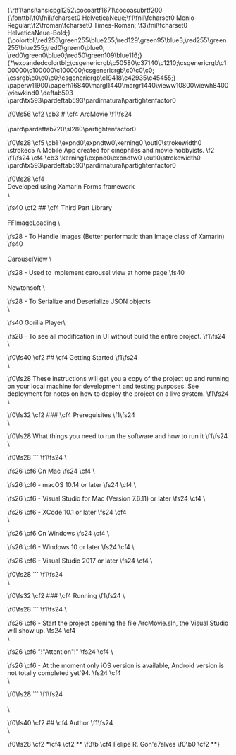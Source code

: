 {\rtf1\ansi\ansicpg1252\cocoartf1671\cocoasubrtf200
{\fonttbl\f0\fnil\fcharset0 HelveticaNeue;\f1\fnil\fcharset0 Menlo-Regular;\f2\froman\fcharset0 Times-Roman;
\f3\fnil\fcharset0 HelveticaNeue-Bold;}
{\colortbl;\red255\green255\blue255;\red129\green95\blue3;\red255\green255\blue255;\red0\green0\blue0;
\red0\green0\blue0;\red50\green109\blue116;}
{\*\expandedcolortbl;;\csgenericrgb\c50580\c37140\c1210;\csgenericrgb\c100000\c100000\c100000;\csgenericrgb\c0\c0\c0;
\cssrgb\c0\c0\c0;\csgenericrgb\c19418\c42935\c45455;}
\paperw11900\paperh16840\margl1440\margr1440\vieww10800\viewh8400\viewkind0
\deftab593
\pard\tx593\pardeftab593\pardirnatural\partightenfactor0

\f0\fs56 \cf2 \cb3 # \cf4 ArcMovie
\f1\fs24 \
\
\pard\pardeftab720\sl280\partightenfactor0

\f0\fs28 \cf5 \cb1 \expnd0\expndtw0\kerning0
\outl0\strokewidth0 \strokec5 A Mobile App created for cinephiles and movie hobbyists.
\f2  
\f1\fs24 \cf4 \cb3 \kerning1\expnd0\expndtw0 \outl0\strokewidth0 \
\pard\tx593\pardeftab593\pardirnatural\partightenfactor0

\f0\fs28 \cf4 \
Developed using Xamarin Forms framework\
\

\fs40 \cf2 ## \cf4 Third Part Library\
\
FFImageLoading \

\fs28 - To Handle images (Better performatic than Image class of Xamarin)
\fs40 \
\
CarouselView \

\fs28 - Used to implement carousel view at home page
\fs40 \
\
Newtonsoft \

\fs28 - To Serialize and Deserialize JSON objects\
\

\fs40 Gorilla Player\

\fs28 - To see all modification in UI without build the entire project.
\f1\fs24 \
\

\f0\fs40 \cf2 ## \cf4 Getting Started
\f1\fs24 \
\

\f0\fs28 These instructions will get you a copy of the project up and running on your local machine for development and testing purposes. See deployment for notes on how to deploy the project on a live system.
\f1\fs24 \
\

\f0\fs32 \cf2 ### \cf4 Prerequisites
\f1\fs24 \
\

\f0\fs28 What things you need to run the software and how to run it
\f1\fs24 \
\

\f0\fs28 ```
\f1\fs24 \

\fs26 \cf6 On Mac
\fs24 \cf4 \

\fs26 \cf6 - macOS 10.14 or later
\fs24 \cf4 \

\fs26 \cf6 - Visual Studio for Mac (Version 7.6.11) or later
\fs24 \cf4 \

\fs26 \cf6 - XCode 10.1 or later
\fs24 \cf4 \
\

\fs26 \cf6 On Windows
\fs24 \cf4 \

\fs26 \cf6 - Windows 10 or later
\fs24 \cf4 \

\fs26 \cf6 - Visual Studio 2017 or later
\fs24 \cf4 \

\f0\fs28 ```
\f1\fs24 \
\

\f0\fs32 \cf2 ### \cf4 Running
\f1\fs24 \

\f0\fs28 ```
\f1\fs24 \

\fs26 \cf6 - Start the project opening the file ArcMovie.sln, the Visual Studio will show up.
\fs24 \cf4 \
\

\fs26 \cf6 "!"Attention"!"
\fs24 \cf4 \

\fs26 \cf6 - At the moment only iOS version is available, Android version is not totally completed yet\'94. 
\fs24 \cf4 \
\

\f0\fs28 ```
\f1\fs24 \
\
\

\f0\fs40 \cf2 ## \cf4 Author
\f1\fs24 \
\

\f0\fs28 \cf2 *\cf4  \cf2 **
\f3\b \cf4 Felipe R. Gon\'e7alves
\f0\b0 \cf2 **}